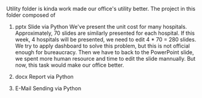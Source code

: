 Utility folder is kinda work made our office's utility better. 
The project in this folder composed of

  1. pptx Slide via Python
        We've present the unit cost for many hospitals. Approximately, 70 slides are similarly presented for each hospital. 
        If this week, 4 hospitals will be presented, we need to edit 4 * 70 = 280 slides. We try to apply dashboard to solve this problem,
        but this is not official enough for bureaucracy. Then we have to back to the PowerPoint slide, we spent more human resource 
        and time to edit the slide mannually. But now, this task would make our office better.
        
  2. docx Report via Python
  
  4. E-Mail Sending via Python
